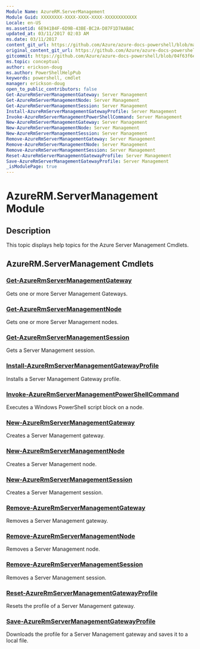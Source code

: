 ```yaml
---
Module Name: AzureRM.ServerManagement
Module Guid: XXXXXXXX-XXXX-XXXX-XXXX-XXXXXXXXXXXX
Locale: en-US
ms.assetid: 6E941B4F-6D9B-43BE-BC2A-D87F1D7AABAC
updated_at: 03/11/2017 02:03 AM
ms.date: 03/11/2017
content_git_url: https://github.com/Azure/azure-docs-powershell/blob/master/azureps-cmdlets-docs/ResourceManager/AzureRM.ServerManagement/v2.7.0/AzureRM.ServerManagement.md
original_content_git_url: https://github.com/Azure/azure-docs-powershell/blob/master/azureps-cmdlets-docs/ResourceManager/AzureRM.ServerManagement/v2.7.0/AzureRM.ServerManagement.md
gitcommit: https://github.com/Azure/azure-docs-powershell/blob/04f63f6e685743ace2c57eb157574e34e8610b1c
ms.topic: conceptual
author: erickson-doug
ms.author: PowerShellHelpPub
keywords: powershell, cmdlet
manager: erickson-doug
open_to_public_contributors: false
Get-AzureRmServerManagementGateway: Server Management
Get-AzureRmServerManagementNode: Server Management
Get-AzureRmServerManagementSession: Server Management
Install-AzureRmServerManagementGatewayProfile: Server Management
Invoke-AzureRmServerManagementPowerShellCommand: Server Management
New-AzureRmServerManagementGateway: Server Management
New-AzureRmServerManagementNode: Server Management
New-AzureRmServerManagementSession: Server Management
Remove-AzureRmServerManagementGateway: Server Management
Remove-AzureRmServerManagementNode: Server Management
Remove-AzureRmServerManagementSession: Server Management
Reset-AzureRmServerManagementGatewayProfile: Server Management
Save-AzureRmServerManagementGatewayProfile: Server Management
_isModulePage: true
---
```


# AzureRM.ServerManagement Module
## Description
This topic displays help topics for the Azure Server Management Cmdlets.

## AzureRM.ServerManagement Cmdlets
### [Get-AzureRmServerManagementGateway](Get-AzureRmServerManagementGateway.md)
Gets one or more Server Management Gateways.

### [Get-AzureRmServerManagementNode](Get-AzureRmServerManagementNode.md)
Gets one or more Server Management nodes.

### [Get-AzureRmServerManagementSession](Get-AzureRmServerManagementSession.md)
Gets a Server Management session.

### [Install-AzureRmServerManagementGatewayProfile](Install-AzureRmServerManagementGatewayProfile.md)
Installs a Server Management Gateway profile.

### [Invoke-AzureRmServerManagementPowerShellCommand](Invoke-AzureRmServerManagementPowerShellCommand.md)
Executes a Windows PowerShell script block on a node.

### [New-AzureRmServerManagementGateway](New-AzureRmServerManagementGateway.md)
Creates a Server Management gateway.

### [New-AzureRmServerManagementNode](New-AzureRmServerManagementNode.md)
Creates a Server Management node.

### [New-AzureRmServerManagementSession](New-AzureRmServerManagementSession.md)
Creates a Server Management session.

### [Remove-AzureRmServerManagementGateway](Remove-AzureRmServerManagementGateway.md)
Removes a Server Management gateway.

### [Remove-AzureRmServerManagementNode](Remove-AzureRmServerManagementNode.md)
Removes a Server Management node.

### [Remove-AzureRmServerManagementSession](Remove-AzureRmServerManagementSession.md)
Removes a Server Management session.

### [Reset-AzureRmServerManagementGatewayProfile](Reset-AzureRmServerManagementGatewayProfile.md)
Resets the profile of a Server Management gateway.

### [Save-AzureRmServerManagementGatewayProfile](Save-AzureRmServerManagementGatewayProfile.md)
Downloads the profile for a Server Management gateway and saves it to a local file.

